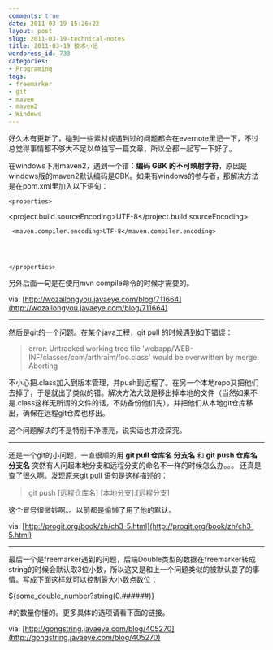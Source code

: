 ```yaml
---
comments: true
date: 2011-03-19 15:26:22
layout: post
slug: 2011-03-19-technical-notes
title: 2011-03-19 技术小记
wordpress_id: 733
categories:
- Programing
tags:
- freemarker
- git
- maven
- maven2
- Windows
---
```


好久木有更新了，碰到一些素材或遇到过的问题都会在evernote里记一下，不过总觉得事情都不够大不足以单独写一篇文章，所以全都一起写一下好了。




在windows下用maven2，遇到一个错：**编码 GBK 的不可映射字符**，原因是windows版的maven2默认编码是GBK。如果有windows的参与者，那解决方法是在pom.xml里加入以下语句：



    
    <properties>




<project.build.sourceEncoding>UTF-8</project.build.sourceEncoding>  

	 <maven.compiler.encoding>UTF-8</maven.compiler.encoding>



    
    </properties>
    




另外后面一句是在使用mvn compile命令的时候才需要的。




via: [http://wozailongyou.javaeye.com/blog/711664](http://wozailongyou.javaeye.com/blog/711664)




* * *




然后是git的一个问题。在某个java工程，git pull 的时候遇到如下错误：




> 
	
> 
> error: Untracked working tree file 'webapp/WEB-INF/classes/com/arthraim/foo.class' would be overwritten by merge. Aborting
> 
> 





不小心把.class加入到版本管理，并push到远程了。在另一个本地repo又把他们去掉了，于是就出了类似的错。解决方法大致是移出掉本地的文件（当然如果不是.class这样无所谓的文件的话，不妨备份他们先），并把他们从本地git仓库移出，确保在远程git仓库也移出。




这个问题解决的不是特别干净漂亮，说实话也并没深究。




* * *




还是一个git的小问题，一直很顺的用 **git pull 仓库名 分支名** 和 **git push 仓库名 分支名** 突然有人问起本地分支和远程分支的命名不一样的时候怎么办。。。 还真是查了很久啊。发现原来git pull 语句是这样描述的：




> 
	
> 
> git push [远程仓库名] [本地分支]:[远程分支]
> 
> 





这个冒号很微妙啊。。以前都是偷懒了用了他的默认。




via: [http://progit.org/book/zh/ch3-5.html](http://progit.org/book/zh/ch3-5.html)




* * *




最后一个是freemarker遇到的问题，后端Double类型的数据在freemarker转成string的时候会默认取3位小数，所以这又是和上一个问题类似的被默认耍了的事情。写成下面这样就可以控制最大小数点数位：




${some_double_number?string(0.######)}




#的数量你懂的。更多具体的选项请看下面的链接。




via: [http://gongstring.javaeye.com/blog/405270](http://gongstring.javaeye.com/blog/405270)






